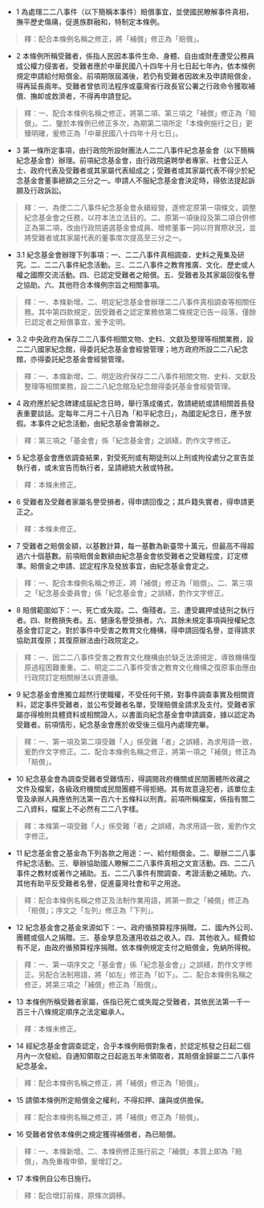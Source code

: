 * 1 為處理二二八事件（以下簡稱本事件）賠償事宜，並使國民瞭解事件真相，撫平歷史傷痛，促進族群融和，特制定本條例。

> 釋：配合本條例名稱之修正，將「補償」修正為「賠償」。

* 2 本條例所稱受難者，係指人民因本事件生命、身體、自由或財產遭受公務員或公權力侵害者。受難者應於中華民國八十四年十月七日起七年內，依本條例規定申請給付賠償金。前項期限屆滿後，若仍有受難者因故未及申請賠償金，得再延長兩年。受難者曾依司法程序或臺灣省行政長官公署之行政命令獲取補償、撫卹或救濟者，不得再申請登記。

> 釋：一、配合本條例名稱之修正，將第二項、第三項之「補償」修正為「賠償」。二、鑒於本條例已修正多次，為期第二項所定「本條例施行之日」更臻明確，爰修正為「中華民國八十四年十月七日」。

* 3 第一條所定事項，由行政院所設財團法人二二八事件紀念基金會（以下簡稱紀念基金會）辦理。前項紀念基金會，由行政院遴聘學者專家、社會公正人士、政府代表及受難者或其家屬代表組成之；受難者或其家屬代表不得少於紀念基金會董事總額之三分之一。申請人不服紀念基金會決定時，得依法提起訴願及行政訴訟。

> 釋：一、為使二二八事件紀念基金會永續經營，遂修定原第一項條文，調整紀念基金會之任務，以符本法立法目的。二、原第一項後段及第二項合併修正為第二項，改由行政院遴選基金會成員、增修董事一詞以符實際狀況，並將受難者或其家屬代表的董事席次提高至三分之一。

* 3.1 紀念基金會辦理下列事項：一、二二八事件真相調查、史料之蒐集及研究。二、二二八事件紀念活動。三、二二八事件之教育推廣、文化、歷史或人權之國際交流活動。四、已認定受難者之賠償。五、受難者及其家屬回復名譽之協助。六、其他符合本條例宗旨之相關事項。

> 釋：一、本條新增。二、明定紀念基金會辦理二二八事件真相調查等相關任務。其中第四款規定，因受難者之認定業務依第二條規定已告一段落，僅餘已認定者之賠償事宜，爰予定明。

* 3.2 中央政府為保存二二八事件相關文物、史料、文獻及整理等相關業務，設二二八國家紀念館，得委託紀念基金會經營管理；地方政府所設二二八紀念館，亦得委託紀念基金會經營管理。

> 釋：一、本條新增。二、明定政府保存二二八事件相關文物、史料、文獻及整理等相關業務，設二二八紀念館及紀念館得委託基金會經營管理。

* 4 政府應於紀念碑建成屆紀念日時，舉行落成儀式，敦請總統或請相關首長發表重要談話。定每年二月二十八日為「和平紀念日」，為國定紀念日，應予放假。本事件之紀念活動，由紀念基金會籌辦之。

> 釋：第三項之「基金會」係「紀念基金會」之誤繕，酌作文字修正。

* 5 紀念基金會應依調查結果，對受死刑或有期徒刑以上刑或拘役處分之宣告並執行者，或未宣告而執行者，呈請總統大赦或特赦。

> 釋：本條未修正。

* 6 受難者及受難者家屬名譽受損者，得申請回復之；其戶籍失實者，得申請更正之。

> 釋：本條未修正。

* 7 受難者之賠償金額，以基數計算，每一基數為新臺幣十萬元，但最高不得超過六十個基數。前項賠償金數額由紀念基金會依受難者之受難程度，訂定標準。賠償金之申請、認定程序及發放事宜，由紀念基金會定之。

> 釋：一、配合本條例名稱之修正，將「補償」修正為「賠償」。二、第三項之「紀念基金委員會」係「紀念基金會」之誤繕，酌作文字修正。

* 8 賠償範圍如下：一、死亡或失蹤。二、傷殘者。三、遭受羈押或徒刑之執行者。四、財務損失者。五、健康名譽受損者。六、其餘未規定事項與授權紀念基金會訂定之。對於事件中受害之教育文化機構，得申請回復名譽，並得請求協助其復原；其復原辦法由行政院定之。

> 釋：一、因二二八事件受害之教育文化機構由於缺乏法源規定，導致機構復原過程困難重重。二、明定二二八事件受害之教育文化機構之復原事由應由行政院訂定相關辦法以資遵循。

* 9 紀念基金會應獨立超然行使職權，不受任何干預，對事件調查事實及相關資料，認定事件受難者，並公布受難者名單，受理賠償金請求及支付。受難者家屬亦得檢附具體資料或相關證人，以書面向紀念基金會申請調查，據以認定為受難者。前項情形，紀念基金會應於收受後三個月內處理完畢。

> 釋：一、第一項及第二項受難「人」係受難「者」之誤繕，為求用語一致，爰酌作文字修正。二、配合本條例名稱之修正，將第一項之「補償」修正為「賠償」。

* 10 紀念基金會為調查受難者受難情形，得調閱政府機關或民間團體所收藏之文件及檔案，各級政府機關或民間團體不得拒絕。其有故意違犯者，該單位主管及承辦人員應依刑法第一百六十五條科以刑責。前項所稱檔案，係指有關二二八資料，檔案上不必然有二二八字樣。

> 釋：本條第一項受難「人」係受難「者」之誤繕，為求用語一致，爰酌作文字修正。

* 11 紀念基金會之基金為下列各款之用途：一、給付賠償金。二、舉辦二二八事件紀念活動。三、舉辦協助國人瞭解二二八事件真相之文宣活動。四、二二八事件之教材或著作之補助。五、二二八事件有關調查、考證活動之補助。六、其他有助平反受難者名譽，促進臺灣社會和平之用途。

> 釋：配合本條例名稱之修正及法制作業用語，將第一款之「補償」修正為「賠償」；序文之「左列」修正為「下列」。

* 12 紀念基金會之基金來源如下：一、政府循預算程序捐贈。二、國內外公司、團體或個人之捐贈。三、基金孳息及運用收益之收入。四、其他收入。經費如有不足，由政府循預算程序捐贈。依本條例規定支付之賠償金，免納所得稅。

> 釋：一、第一項序文之「基金會」係「紀念基金會」」之誤繕，酌作文字修正。另配合法制用語，將「如左」修正為「如下」。二、配合本條例名稱之修正，將第三項之「補償」修正為「賠償」。

* 13 本條例所稱受難者家屬，係指已死亡或失蹤之受難者，其依民法第一千一百三十八條規定順序之法定繼承人。

> 釋：本條未修正。

* 14 經紀念基金會調查認定，合乎本條例賠償對象者，於認定核發之日起二個月內一次發給。自通知領取之日起逾五年未領取者，其賠償金歸屬二二八事件紀念基金。

> 釋：配合本條例名稱之修正，將「補償」修正為「賠償」。

* 15 請領本條例所定賠償金之權利，不得扣押、讓與或供擔保。

> 釋：配合本條例名稱之修正，將「補償」修正為「賠償」。

* 16 受難者曾依本條例之規定獲得補償者，為已賠償。

> 釋：一、本條新增。二、本條例修正施行前之「補償」本質上即為「賠償」，為免重複申領，爰增訂之。

* 17 本條例自公布日施行。

> 釋：配合增訂前條，原條次調移。

